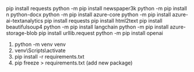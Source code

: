 pip install requests
python -m pip install newspaper3k
python -m pip install n python-docx
python -m pip install azure-core
python -m pip install azure-ai-textanalytics
pip install requests
pip install html2text
pip install beautifulsoup4
python -m pip install langchain
python -m pip install azure-storage-blob
pip install urllib.request
python -m pip install openai

1. python -m venv venv
2. venv\Scripts\activate
3. pip install -r requirements.txt
4. pip freeze > requirements.txt (add new package)
